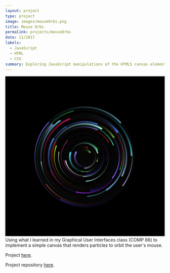 ```yaml
---
layout: project
type: project
image: images/mouseOrbs.png
title: Mouse Orbs
permalink: projects/mouseOrbs
date: 11/2017
labels:
  - JavaScript
  - HTML
  - CSS
summary: Exploring JavaScript manipulations of the HTML5 canvas element.
---
```


  <a href="https://will-hodge.github.io/mouseOrbs/">
    <img class="ui medium rounded image " src="../images/mouseOrbs.png">
  </a>
Using what I learned in my Graphical User Interfaces class (COMP 86) to implement a simple canvas that renders particles to orbit the user's mouse.

Project [here](https://will-hodge.github.io/mouseOrbs/).

<i class="large github icon "></i>Project repository <a href="https://github.com/will-hodge/mouseOrbs">here</a>.
